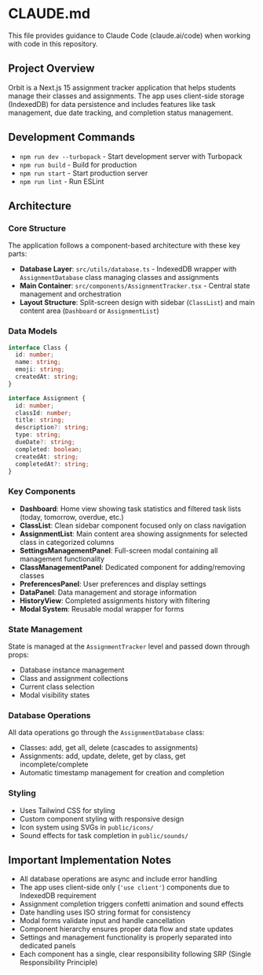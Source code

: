 # CLAUDE.md

This file provides guidance to Claude Code (claude.ai/code) when working with code in this repository.

## Project Overview

Orbit is a Next.js 15 assignment tracker application that helps students manage their classes and assignments. The app uses client-side storage (IndexedDB) for data persistence and includes features like task management, due date tracking, and completion status management.

## Development Commands

- `npm run dev --turbopack` - Start development server with Turbopack
- `npm run build` - Build for production
- `npm run start` - Start production server
- `npm run lint` - Run ESLint

## Architecture

### Core Structure

The application follows a component-based architecture with these key parts:

- **Database Layer**: `src/utils/database.ts` - IndexedDB wrapper with `AssignmentDatabase` class managing classes and assignments
- **Main Container**: `src/components/AssignmentTracker.tsx` - Central state management and orchestration
- **Layout Structure**: Split-screen design with sidebar (`ClassList`) and main content area (`Dashboard` or `AssignmentList`)

### Data Models

```typescript
interface Class {
  id: number;
  name: string;
  emoji: string;
  createdAt: string;
}

interface Assignment {
  id: number;
  classId: number;
  title: string;
  description?: string;
  type: string;
  dueDate?: string;
  completed: boolean;
  createdAt: string;
  completedAt?: string;
}
```

### Key Components

- **Dashboard**: Home view showing task statistics and filtered task lists (today, tomorrow, overdue, etc.)
- **ClassList**: Clean sidebar component focused only on class navigation
- **AssignmentList**: Main content area showing assignments for selected class in categorized columns
- **SettingsManagementPanel**: Full-screen modal containing all management functionality
- **ClassManagementPanel**: Dedicated component for adding/removing classes
- **PreferencesPanel**: User preferences and display settings
- **DataPanel**: Data management and storage information
- **HistoryView**: Completed assignments history with filtering
- **Modal System**: Reusable modal wrapper for forms

### State Management

State is managed at the `AssignmentTracker` level and passed down through props:
- Database instance management
- Class and assignment collections
- Current class selection
- Modal visibility states

### Database Operations

All data operations go through the `AssignmentDatabase` class:
- Classes: add, get all, delete (cascades to assignments)
- Assignments: add, update, delete, get by class, get incomplete/complete
- Automatic timestamp management for creation and completion

### Styling

- Uses Tailwind CSS for styling
- Custom component styling with responsive design
- Icon system using SVGs in `public/icons/`
- Sound effects for task completion in `public/sounds/`

## Important Implementation Notes

- All database operations are async and include error handling
- The app uses client-side only (`'use client'`) components due to IndexedDB requirement
- Assignment completion triggers confetti animation and sound effects
- Date handling uses ISO string format for consistency
- Modal forms validate input and handle cancellation
- Component hierarchy ensures proper data flow and state updates
- Settings and management functionality is properly separated into dedicated panels
- Each component has a single, clear responsibility following SRP (Single Responsibility Principle)
